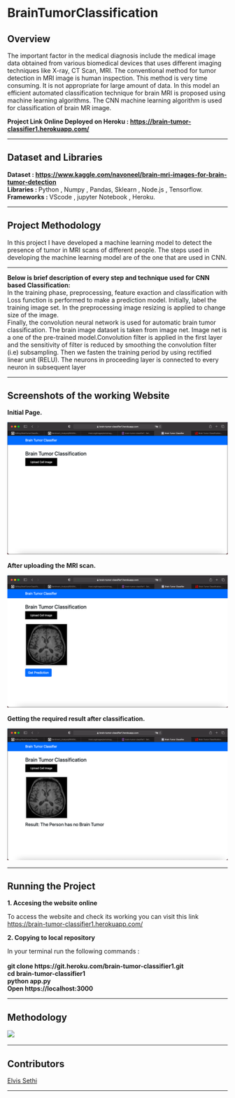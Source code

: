 # BrainTumorClassification
<h2>Overview</h2>
<p>
The important factor in the medical diagnosis include the medical image data obtained from various biomedical devices that uses different imaging techniques like X-ray, CT Scan, MRI. The conventional method for tumor detection in MRI image is human inspection. This method is very time consuming. It is not appropriate for large amount of data. In this model an efficient automated classification technique for brain MRI is proposed using machine learning algorithms. The CNN machine learning algorithm is used for classification of brain MR image.
</p>
<p>
<b>Project Link Online Deployed on Heroku : <a href="https://brain-tumor-classifier1.herokuapp.com/">https://brain-tumor-classifier1.herokuapp.com/</a></b>
</p>
<hr>
<h2>Dataset and Libraries</h2>
<p>
<b>Dataset : <a href="https://www.kaggle.com/navoneel/brain-mri-images-for-brain-tumor-detection">https://www.kaggle.com/navoneel/brain-mri-images-for-brain-tumor-detection</a></b><br>
<b>Libraries : </b>Python , Numpy , Pandas, Sklearn , Node.js , Tensorflow.<br>
<b>Frameworks : </b>VScode , jupyter Notebook , Heroku.<br>
</p>
<hr>
<h2>Project Methodology</h2>
<p>
In this project I have developed a machine learning model to detect the presence of tumor in MRI scans of different people. The steps used in developing the machine learning model are of the one that are used in CNN.<br><hr>
<b>Below is brief description of every step and technique used for CNN based Classification:</b><br>
In the training phase, preprocessing, feature exaction and classification with Loss function is performed to make a prediction model. Initially, label the training image set. In the preprocessing image resizing is applied to change size of the image.<br>
Finally, the convolution neural network is used for automatic brain tumor classification. The brain image dataset is taken from image net. Image net is a one of the pre-trained model.Convolution filter is applied in the first layer and the sensitivity of filter is reduced by smoothing the convolution filter (i.e) subsampling. Then we fasten the training period by using rectified linear unit (RELU). The neurons in proceeding layer is connected to every neuron in subsequent layer<br>  
</p>
<hr>
<h2>Screenshots of the working Website</h2>
<b><p>Initial Page.</p></b>
<img src="img/the1.png">
<b><p>After uploading the MRI scan.</p></b>
<img src="img/the2.png">
<b><p>Getting the required result after classification.</p></b>
<img src="img/the3.png">
<hr>
<h2>Running the Project</h2>
<p><b>1. Accesing the website online </b></p>
  <p> To access the website and check its working you can visit this link <a href="https://brain-tumor-classifier1.herokuapp.com/">https://brain-tumor-classifier1.herokuapp.com/</a> <br>
 <p><b>2. Copying to local repository </b></p>
  <p> In your terminal run the following commands : <br><br>
     <b>
     git clone https://git.heroku.com/brain-tumor-classifier1.git<br>
     cd brain-tumor-classifier1<br>
     python app.py<br>
     Open https://localhost:3000 <br>
     </b>
  </p>
 <hr>
 <h2>Methodology</h2>
 <img src="./methodology.jpeg">
 <hr>
 <h2>Contributors</h2>
 <p><a href="https://github.com/ElvisSethi">Elvis Sethi</a></p>
 <hr>

